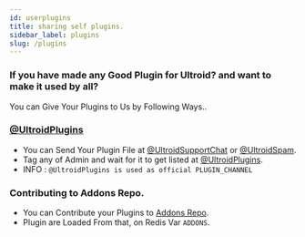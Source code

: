 ```yaml
---
id: userplugins
title: sharing self plugins.
sidebar_label: plugins
slug: /plugins
---
```


### If you have made any Good Plugin for Ultroid? and want to make it used by all?
 You can Give Your Plugins to Us by Following Ways..

### [@UltroidPlugins](https://t.me/UltroidPlugins)
   - You can Send Your Plugin File at [@UltroidSupportChat](https://t.me/ultroidsupportchat) or [@UltroidSpam](https://t.me/UltroidSpam).
   - Tag any of Admin and wait for it to get listed at [@UltroidPlugins](https://t.me/ultroidplugins).
   - INFO : `@UltroidPlugins is used as official PLUGIN_CHANNEL`

### Contributing to Addons Repo.
   - You can Contribute your Plugins to [Addons Repo](https://github.com/TeamUltroid/UltroidAddons).
   - Plugin are Loaded From that, on Redis Var `ADDONS`.
